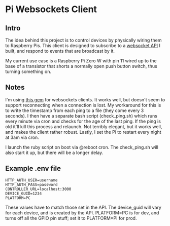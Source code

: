 Pi Websockets Client
====

## Intro
The idea behind this project is to control devices by physically wiring them to Raspberry Pis.  This client is designed to subscribe to a [websocket API](https://github.com/StephenWetzel/pi-controller) I built, and respond to events that are broadcast by it.

My current use case is a Raspberry Pi Zero W with pin 11 wired up to the base of a transistor that shorts a normally open push button switch, thus turning something on.

## Notes
I'm using [this gem](https://github.com/NullVoxPopuli/action_cable_client) for websockets clients.  It works well, but doesn't seem to support reconnecting when a connection is lost.  My workaround for this is to write the timestamp from each ping to a file (they come every 3 seconds).  I then have a separate bash script (check_ping.sh) which runs every minute via cron and checks for the age of the last ping.  If the ping is old it'll kill this process and relaunch.  Not terribly elegant, but it works well, and makes the client rather robust.  Lastly, I set the Pi to restart every night at 3am via cron.

I launch the ruby script on boot via @reboot cron.  The check_ping.sh will also start it up, but there will be a longer delay.

## Example .env file
```
HTTP_AUTH_USER=username
HTTP_AUTH_PASS=password
CONTROLLER_URL=localhost:3000
DEVICE_GUID=1234
PLATFORM=PC
```
These values have to match those set in the API.  The device_guid will vary for each device, and is created by the API.  PLATFORM=PC is for dev, and turns off all the GPIO pin stuff; set it to PLATFORM=PI for prod.